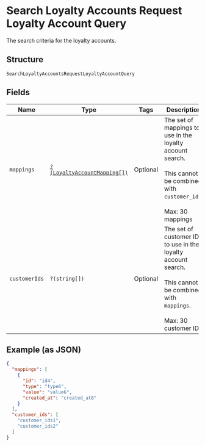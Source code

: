
# Search Loyalty Accounts Request Loyalty Account Query

The search criteria for the loyalty accounts.

## Structure

`SearchLoyaltyAccountsRequestLoyaltyAccountQuery`

## Fields

| Name | Type | Tags | Description | Getter | Setter |
|  --- | --- | --- | --- | --- | --- |
| `mappings` | [`?(LoyaltyAccountMapping[])`](/doc/models/loyalty-account-mapping.md) | Optional | The set of mappings to use in the loyalty account search.<br><br>This cannot be combined with `customer_ids`.<br><br>Max: 30 mappings | getMappings(): ?array | setMappings(?array mappings): void |
| `customerIds` | `?(string[])` | Optional | The set of customer IDs to use in the loyalty account search.<br><br>This cannot be combined with `mappings`.<br><br>Max: 30 customer IDs | getCustomerIds(): ?array | setCustomerIds(?array customerIds): void |

## Example (as JSON)

```json
{
  "mappings": [
    {
      "id": "id4",
      "type": "type6",
      "value": "value6",
      "created_at": "created_at8"
    }
  ],
  "customer_ids": [
    "customer_ids1",
    "customer_ids2"
  ]
}
```


